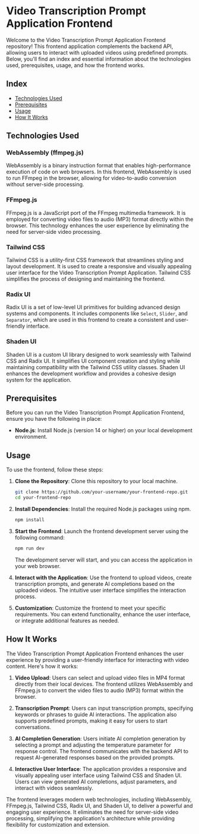 # Video Transcription Prompt Application Frontend

Welcome to the Video Transcription Prompt Application Frontend repository! This frontend application complements the backend API, allowing users to interact with uploaded videos using predefined prompts. Below, you'll find an index and essential information about the technologies used, prerequisites, usage, and how the frontend works.

## Index

- [Technologies Used](#technologies-used)
- [Prerequisites](#prerequisites)
- [Usage](#usage)
- [How It Works](#how-it-works)

## Technologies Used

### WebAssembly (ffmpeg.js)

WebAssembly is a binary instruction format that enables high-performance execution of code on web browsers. In this frontend, WebAssembly is used to run FFmpeg in the browser, allowing for video-to-audio conversion without server-side processing.

### FFmpeg.js

FFmpeg.js is a JavaScript port of the FFmpeg multimedia framework. It is employed for converting video files to audio (MP3) format directly within the browser. This technology enhances the user experience by eliminating the need for server-side video processing.

### Tailwind CSS

Tailwind CSS is a utility-first CSS framework that streamlines styling and layout development. It is used to create a responsive and visually appealing user interface for the Video Transcription Prompt Application. Tailwind CSS simplifies the process of designing and maintaining the frontend.

### Radix UI

Radix UI is a set of low-level UI primitives for building advanced design systems and components. It includes components like `Select`, `Slider`, and `Separator`, which are used in this frontend to create a consistent and user-friendly interface.

### Shaden UI

Shaden UI is a custom UI library designed to work seamlessly with Tailwind CSS and Radix UI. It simplifies UI component creation and styling while maintaining compatibility with the Tailwind CSS utility classes. Shaden UI enhances the development workflow and provides a cohesive design system for the application.

## Prerequisites

Before you can run the Video Transcription Prompt Application Frontend, ensure you have the following in place:

- **Node.js**: Install Node.js (version 14 or higher) on your local development environment.

## Usage

To use the frontend, follow these steps:

1. **Clone the Repository**: Clone this repository to your local machine.

   ```bash
   git clone https://github.com/your-username/your-frontend-repo.git
   cd your-frontend-repo
   ```

2. **Install Dependencies**: Install the required Node.js packages using npm.

   ```bash
   npm install
   ```

3. **Start the Frontend**: Launch the frontend development server using the following command:

   ```bash
   npm run dev
   ```

   The development server will start, and you can access the application in your web browser.

4. **Interact with the Application**: Use the frontend to upload videos, create transcription prompts, and generate AI completions based on the uploaded videos. The intuitive user interface simplifies the interaction process.

5. **Customization**: Customize the frontend to meet your specific requirements. You can extend functionality, enhance the user interface, or integrate additional features as needed.

## How It Works

The Video Transcription Prompt Application Frontend enhances the user experience by providing a user-friendly interface for interacting with video content. Here's how it works:

1. **Video Upload**: Users can select and upload video files in MP4 format directly from their local devices. The frontend utilizes WebAssembly and FFmpeg.js to convert the video files to audio (MP3) format within the browser.

2. **Transcription Prompt**: Users can input transcription prompts, specifying keywords or phrases to guide AI interactions. The application also supports predefined prompts, making it easy for users to start conversations.

3. **AI Completion Generation**: Users initiate AI completion generation by selecting a prompt and adjusting the temperature parameter for response control. The frontend communicates with the backend API to request AI-generated responses based on the provided prompts.

4. **Interactive User Interface**: The application provides a responsive and visually appealing user interface using Tailwind CSS and Shaden UI. Users can view generated AI completions, adjust parameters, and interact with videos seamlessly.

The frontend leverages modern web technologies, including WebAssembly, FFmpeg.js, Tailwind CSS, Radix UI, and Shaden UI, to deliver a powerful and engaging user experience. It eliminates the need for server-side video processing, simplifying the application's architecture while providing flexibility for customization and extension.
